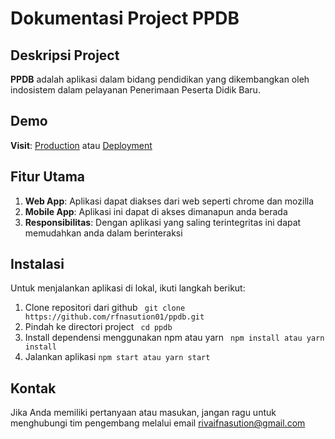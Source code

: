 # Dokumentasi Project PPDB

## Deskripsi Project
**PPDB** adalah aplikasi dalam bidang pendidikan yang dikembangkan oleh indosistem dalam pelayanan Penerimaan Peserta Didik Baru.

## Demo
**Visit**: [Production](https://ppdbonline-batubara.com/) atau [Deployment](https://ppdb-kohl.vercel.app/)

## Fitur Utama
1. **Web App**: Aplikasi dapat diakses dari web seperti chrome dan mozilla 
2. **Mobile App**: Aplikasi ini dapat di akses dimanapun anda berada
3. **Responsibilitas**: Dengan aplikasi yang saling terintegritas ini dapat memudahkan anda dalam berinteraksi

## Instalasi
Untuk menjalankan aplikasi di lokal, ikuti langkah berikut:
1. Clone repositori dari github
`` 
git clone https://github.com/rfnasution01/ppdb.git
`` 
2. Pindah ke directori project
`` 
cd ppdb
`` 
3. Install dependensi menggunakan npm atau yarn
`` 
npm install atau
yarn install
`` 
4. Jalankan aplikasi
`` npm start atau
yarn start
`` 

## Kontak
Jika Anda memiliki pertanyaan atau masukan, jangan ragu untuk menghubungi tim pengembang melalui email rivaifnasution@gmail.com

